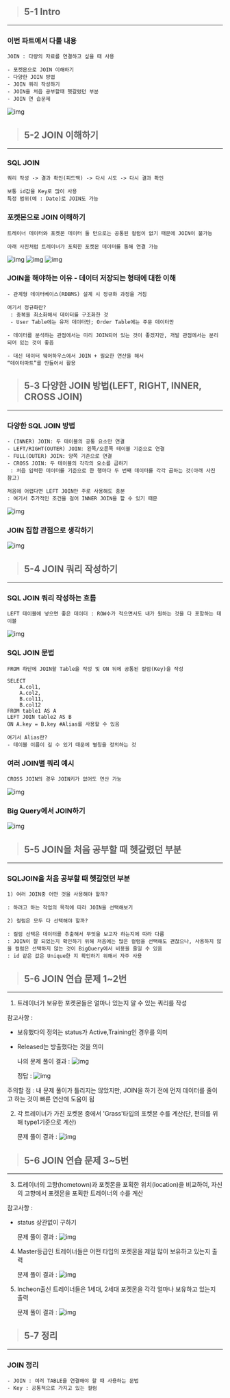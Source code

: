 > ## 5-1 Intro
---

### 이번 파트에서 다룰 내용

```
JOIN : 다량의 자료를 연결하고 싶을 때 사용

- 포켓몬으로 JOIN 이해하기
- 다양한 JOIN 방법
- JOIN 쿼리 작성하기
- JOIN을 처음 공부할때 헷갈렸던 부분
- JOIN 연 습문제
```
![img](../img/image-102.png)

> ## 5-2 JOIN 이해하기
---

### SQL JOIN

```
쿼리 작성 -> 결과 확인(피드백) -> 다시 시도 -> 다시 결과 확인

보통 id값을 Key로 많이 사용
특정 범위(예 : Date)로 JOIN도 가능
```

### 포켓몬으로 JOIN 이해하기

```
트레이너 데이터와 포켓몬 데이터 둘 만으로는 공통된 컬럼이 없기 때문에 JOIN이 불가능

아래 사진처럼 트레이너가 포획한 포켓몬 데이터를 통해 연결 가능 
```
![img](../img/image-103.png)
![img](../img/image-104.png)
![img](../img/image-105.png)

### JOIN을 해야하는 이유 - 데이터 저장되는 형태에 대한 이해

```
- 관계형 데이터베이스(RDBMS) 설계 시 정규화 과정을 거침

여기서 정규화란?
 : 중복을 최소화해서 데이터를 구조화한 것
 - User Table에는 유저 데이터만; Order Table에는 주문 데이터만

- 데이터를 분석하는 관점에서는 미리 JOIN되어 있는 것이 좋겠지만, 개발 관점에서는 분리되어 있는 것이 좋음

- 대신 데이터 웨어하우스에서 JOIN + 필요한 연산을 해서 
“데이터마트”를 만들어서 활용
```

> ## 5-3 다양한 JOIN 방법(LEFT, RIGHT, INNER, CROSS JOIN)
---

### 다양한 SQL JOIN 방법


```
- (INNER) JOIN: 두 테이블의 공통 요소만 연결
- LEFT/RIGHT(OUTER) JOIN: 왼쪽/오른쪽 테이블 기준으로 연결
- FULL(OUTER) JOIN: 양쪽 기준으로 연결
- CROSS JOIN: 두 테이블의 각각의 요소를 곱하기
 : 처음 입력한 데이터를 기준으로 한 행마다 두 번째 데이터를 각각 곱하는 것(아래 사진 참고)

처음에 어렵다면 LEFT JOIN만 주로 사용해도 충분
: 여기서 추가적인 조건을 걸어 INNER JOIN을 할 수 있기 때문
```
![img](../img/image-106.png)

### JOIN 집합 관점으로 생각하기

![img](../img/image-107.png)

> ## 5-4 JOIN 쿼리 작성하기
---

### SQL JOIN 쿼리 작성하는 흐름

```
LEFT 테이블에 넣으면 좋은 데이터 : ROW수가 적으면서도 내가 원하는 것을 다 포함하는 테이블
```
![img](../img/image-108.png)

### SQL JOIN 문법

```
FROM 하단에 JOIN할 Table을 작성 및 ON 뒤에 공통된 컬럼(Key)을 작성

SELECT
    A.col1,
    A.col2,
    B.col11,
    B.col12
FROM table1 AS A
LEFT JOIN table2 AS B
ON A.key = B.key #Alias를 사용할 수 있음

여기서 Alias란?
- 테이블 이름이 길 수 있기 때문에 별칭을 정의하는 것
```

### 여러 JOIN별 쿼리 예시

```
CROSS JOIN의 경우 JOIN키가 없어도 연산 가능
```
![img](../img/image-109.png)

### Big Query에서 JOIN하기

![img](../img/image-110.png)

> ## 5-5 JOIN을 처음 공부할 때 헷갈렸던 부분
---

### SQLJOIN을 처음 공부할 때 헷갈렸던 부분

```
1) 여러 JOIN중 어떤 것을 사용해야 할까?

: 하려고 하는 작업의 목적에 따라 JOIN을 선택해보기

2) 컬럼은 모두 다 선택해야 할까?

: 컬럼 선택은 데이터를 추출해서 무엇을 보고자 하는지에 따라 다름
: JOIN이 잘 되었는지 확인하기 위해 처음에는 많은 컬럼을 선택해도 괜찮으나, 사용하지 않을 컬럼은 선택하지 않는 것이 BigQuery에서 비용을 줄일 수 있음
: id 같은 값은 Unique한 지 확인하기 위해서 자주 사용
```

> ## 5-6 JOIN 연습 문제 1~2번
---

1. 트레이너가 보유한 포켓몬들은 얼마나 있는지 알 수 있는 쿼리를 작성

 참고사항 :
 - 보유했다의 정의는 status가 Active,Training인 경우를 의미
 - Released는 방출했다는 것을 의미

    나의 문제 풀이 결과 :
    ![img](../img/image-111.png)

    정답 :
    ![img](../img/image-112.png)

 주의할 점 : 내 문제 풀이가 틀리지는 않았지만, JOIN을 하기 전에 먼저 데이터를 줄이고 하는 것이 빠른 연산에 도움이 됨

2. 각 트레이너가 가진 포켓몬 중에서 'Grass'타입의 포켓몬 수를 계산(단, 편의를 위해 type1기준으로 계산)

    문제 풀이 결과 :
    ![img](../img/image-113.png)

> ## 5-6 JOIN 연습 문제 3~5번
---
3. 트레이너의 고향(hometown)과 포켓몬을 포획한 위치(location)을 비교하여, 자신의 고향에서 포켓몬을 포획한 트레이너의 수를 계산

 참고사항 : 
 - status 상관없이 구하기

    문제 풀이 결과 :
    ![img](../img/image-114.png)

4. Master등급인 트레이너들은 어떤 타입의 포켓몬을 제일 많이 보유하고 있는지 출력

    문제 풀이 결과 :
    ![img](../img/image-115.png)

5. Incheon출신 트레이너들은 1세대, 2세대 포켓몬을 각각 얼마나 보유하고 있는지 출력

    문제 풀이 결과 :
    ![img](../img/image-116.png)

> ## 5-7 정리
---

### JOIN 정리

```
- JOIN : 여러 TABLE을 연결해야 할 때 사용하는 문법
- Key : 공통적으로 가지고 있는 컬럼
```